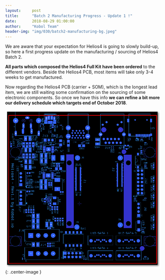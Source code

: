 ```yaml
---
layout:     post
title:      "Batch 2 Manufacturing Progress - Update 1 !"
date:       2018-08-29 01:00:00
author:     "Kobol Team"
header-img: "img/030/batch2-manufacturing-bg.jpeg"
---
```


We are aware that your expectation for Helios4 is going to slowly build-up, so here a first progress update on the manufacturing / sourcing of Helios4 Batch 2.

**All parts which composed the Helios4 Full Kit have been ordered** to the different vendors. Beside the Helios4 PCB, most items will take only 3-4 weeks to get manufactured.

Now regarding the Helios4 PCB (carrier + SOM), which is the longest lead item, we are still waiting some confirmation on the sourcing of some electronic components. So once we have this info **we can refine a bit more our delivery schedule which targets end of October 2018**.

![Helios4 Manufacturing](/img/030/board_layout.png){: .center-image }
